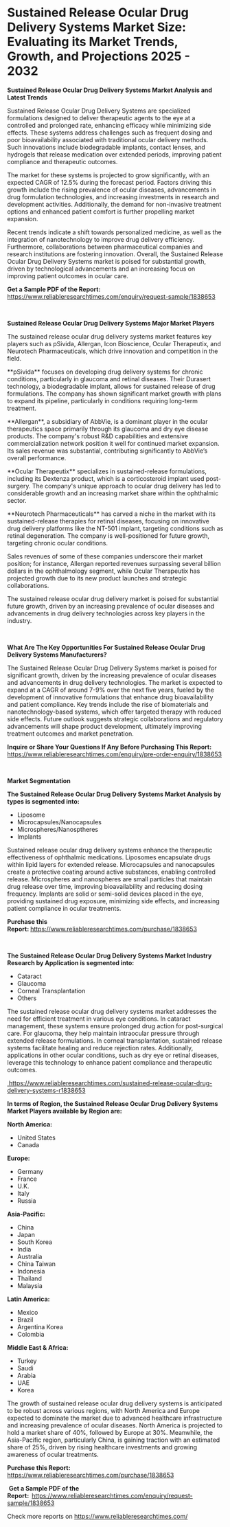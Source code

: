<p><h1>Sustained Release Ocular Drug Delivery Systems Market Size: Evaluating its Market Trends, Growth, and Projections 2025 - 2032</h1></p><p><strong>Sustained Release Ocular Drug Delivery Systems Market Analysis and Latest Trends</strong></p>
<p><p>Sustained Release Ocular Drug Delivery Systems are specialized formulations designed to deliver therapeutic agents to the eye at a controlled and prolonged rate, enhancing efficacy while minimizing side effects. These systems address challenges such as frequent dosing and poor bioavailability associated with traditional ocular delivery methods. Such innovations include biodegradable implants, contact lenses, and hydrogels that release medication over extended periods, improving patient compliance and therapeutic outcomes.</p><p>The market for these systems is projected to grow significantly, with an expected CAGR of 12.5% during the forecast period. Factors driving this growth include the rising prevalence of ocular diseases, advancements in drug formulation technologies, and increasing investments in research and development activities. Additionally, the demand for non-invasive treatment options and enhanced patient comfort is further propelling market expansion. </p><p>Recent trends indicate a shift towards personalized medicine, as well as the integration of nanotechnology to improve drug delivery efficiency. Furthermore, collaborations between pharmaceutical companies and research institutions are fostering innovation. Overall, the Sustained Release Ocular Drug Delivery Systems market is poised for substantial growth, driven by technological advancements and an increasing focus on improving patient outcomes in ocular care.</p></p>
<p><strong>Get a Sample PDF of the Report:&nbsp;</strong> <a href="https://www.reliableresearchtimes.com/enquiry/request-sample/1838653?utm_campaign=2209&utm_medium=2&utm_source=Github&utm_content=ia&utm_term=09032025&utm_id=sustained-release-ocular-drug-delivery-systems">https://www.reliableresearchtimes.com/enquiry/request-sample/1838653</a></p>
<p>&nbsp;</p>
<p><strong>Sustained Release Ocular Drug Delivery Systems Major Market Players</strong></p>
<p><p>The sustained release ocular drug delivery systems market features key players such as pSivida, Allergan, Icon Bioscience, Ocular Therapeutix, and Neurotech Pharmaceuticals, which drive innovation and competition in the field.</p><p>**pSivida** focuses on developing drug delivery systems for chronic conditions, particularly in glaucoma and retinal diseases. Their Durasert technology, a biodegradable implant, allows for sustained release of drug formulations. The company has shown significant market growth with plans to expand its pipeline, particularly in conditions requiring long-term treatment.</p><p>**Allergan**, a subsidiary of AbbVie, is a dominant player in the ocular therapeutics space primarily through its glaucoma and dry eye disease products. The company's robust R&D capabilities and extensive commercialization network position it well for continued market expansion. Its sales revenue was substantial, contributing significantly to AbbVie’s overall performance.</p><p>**Ocular Therapeutix** specializes in sustained-release formulations, including its Dextenza product, which is a corticosteroid implant used post-surgery. The company's unique approach to ocular drug delivery has led to considerable growth and an increasing market share within the ophthalmic sector.</p><p>**Neurotech Pharmaceuticals** has carved a niche in the market with its sustained-release therapies for retinal diseases, focusing on innovative drug delivery platforms like the NT-501 implant, targeting conditions such as retinal degeneration. The company is well-positioned for future growth, targeting chronic ocular conditions.</p><p>Sales revenues of some of these companies underscore their market position; for instance, Allergan reported revenues surpassing several billion dollars in the ophthalmology segment, while Ocular Therapeutix has projected growth due to its new product launches and strategic collaborations.</p><p>The sustained release ocular drug delivery market is poised for substantial future growth, driven by an increasing prevalence of ocular diseases and advancements in drug delivery technologies across key players in the industry.</p></p>
<p>&nbsp;</p>
<p><strong>What Are The Key Opportunities For Sustained Release Ocular Drug Delivery Systems Manufacturers?</strong></p>
<p><p>The Sustained Release Ocular Drug Delivery Systems market is poised for significant growth, driven by the increasing prevalence of ocular diseases and advancements in drug delivery technologies. The market is expected to expand at a CAGR of around 7-9% over the next five years, fueled by the development of innovative formulations that enhance drug bioavailability and patient compliance. Key trends include the rise of biomaterials and nanotechnology-based systems, which offer targeted therapy with reduced side effects. Future outlook suggests strategic collaborations and regulatory advancements will shape product development, ultimately improving treatment outcomes and market penetration.</p></p>
<p><strong>Inquire or Share Your Questions If Any Before Purchasing This Report:</strong> <a href="https://www.reliableresearchtimes.com/enquiry/pre-order-enquiry/1838653?utm_campaign=2209&utm_medium=2&utm_source=Github&utm_content=ia&utm_term=09032025&utm_id=sustained-release-ocular-drug-delivery-systems">https://www.reliableresearchtimes.com/enquiry/pre-order-enquiry/1838653</a></p>
<p>&nbsp;</p>
<p><strong>Market Segmentation</strong></p>
<p><strong>The Sustained Release Ocular Drug Delivery Systems Market Analysis by types is segmented into:</strong></p>
<p><ul><li>Liposome</li><li>Microcapsules/Nanocapsules</li><li>Microspheres/Nanosptheres</li><li>Implants</li></ul></p>
<p><p>Sustained release ocular drug delivery systems enhance the therapeutic effectiveness of ophthalmic medications. Liposomes encapsulate drugs within lipid layers for extended release. Microcapsules and nanocapsules create a protective coating around active substances, enabling controlled release. Microspheres and nanospheres are small particles that maintain drug release over time, improving bioavailability and reducing dosing frequency. Implants are solid or semi-solid devices placed in the eye, providing sustained drug exposure, minimizing side effects, and increasing patient compliance in ocular treatments.</p></p>
<p><strong>Purchase this Report:&nbsp;</strong><a href="https://www.reliableresearchtimes.com/purchase/1838653?utm_campaign=2209&utm_medium=2&utm_source=Github&utm_content=ia&utm_term=09032025&utm_id=sustained-release-ocular-drug-delivery-systems">https://www.reliableresearchtimes.com/purchase/1838653</a></p>
<p>&nbsp;</p>
<p><strong>The Sustained Release Ocular Drug Delivery Systems Market Industry Research by Application is segmented into:</strong></p>
<p><ul><li>Cataract</li><li>Glaucoma</li><li>Corneal Transplantation</li><li>Others</li></ul></p>
<p><p>The sustained release ocular drug delivery systems market addresses the need for efficient treatment in various eye conditions. In cataract management, these systems ensure prolonged drug action for post-surgical care. For glaucoma, they help maintain intraocular pressure through extended release formulations. In corneal transplantation, sustained release systems facilitate healing and reduce rejection rates. Additionally, applications in other ocular conditions, such as dry eye or retinal diseases, leverage this technology to enhance patient compliance and therapeutic outcomes.</p></p>
<p><a href="https://www.reliableresearchtimes.com/sustained-release-ocular-drug-delivery-systems-r1838653?utm_campaign=2209&utm_medium=2&utm_source=Github&utm_content=ia&utm_term=09032025&utm_id=sustained-release-ocular-drug-delivery-systems">&nbsp;https://www.reliableresearchtimes.com/sustained-release-ocular-drug-delivery-systems-r1838653</a></p>
<p><strong>In terms of Region, the Sustained Release Ocular Drug Delivery Systems Market Players available by Region are:</strong></p>
<p>
    <p> <strong> North America: </strong>
        <ul>
            <li>United States</li>
            <li>Canada</li>
        </ul>
        </p> 
    <p> <strong> Europe: </strong>
        <ul>
            <li>Germany</li>
            <li>France</li>
            <li>U.K.</li>
            <li>Italy</li>
            <li>Russia</li>
        </ul>
        </p> 
    <p> <strong> Asia-Pacific: </strong>
        <ul>
            <li>China</li>
            <li>Japan</li>
            <li>South Korea</li>
            <li>India</li>
            <li>Australia</li>
            <li>China Taiwan</li>
            <li>Indonesia</li>
            <li>Thailand</li>
            <li>Malaysia</li>
        </ul>
        </p> 
    <p> <strong> Latin America: </strong>
        <ul>
            <li>Mexico</li>
            <li>Brazil</li>
            <li>Argentina Korea</li>
            <li>Colombia</li>
        </ul>
        </p> 
    <p> <strong> Middle East & Africa: </strong>
        <ul>
            <li>Turkey</li>
            <li>Saudi</li>
            <li>Arabia</li>
            <li>UAE</li>
            <li>Korea</li>
        </ul>
    </p>
    </p>
<p><p>The growth of sustained release ocular drug delivery systems is anticipated to be robust across various regions, with North America and Europe expected to dominate the market due to advanced healthcare infrastructure and increasing prevalence of ocular diseases. North America is projected to hold a market share of 40%, followed by Europe at 30%. Meanwhile, the Asia-Pacific region, particularly China, is gaining traction with an estimated share of 25%, driven by rising healthcare investments and growing awareness of ocular treatments.</p></p>
<p><strong>Purchase this Report: </strong><a href="https://www.reliableresearchtimes.com/purchase/1838653?utm_campaign=2209&utm_medium=2&utm_source=Github&utm_content=ia&utm_term=09032025&utm_id=sustained-release-ocular-drug-delivery-systems">https://www.reliableresearchtimes.com/purchase/1838653</a></p>
<p>&nbsp;<strong>Get a Sample PDF of the Report:&nbsp;&nbsp;</strong><a href="https://www.reliableresearchtimes.com/enquiry/request-sample/1838653?utm_campaign=2209&utm_medium=2&utm_source=Github&utm_content=ia&utm_term=09032025&utm_id=sustained-release-ocular-drug-delivery-systems">https://www.reliableresearchtimes.com/enquiry/request-sample/1838653</a></p>
<p><strong></strong></p>
<p>Check more reports on <a href="https://www.reliableresearchtimes.com/?utm_campaign=2209&utm_medium=2&utm_source=Github&utm_content=ia&utm_term=09032025&utm_id=sustained-release-ocular-drug-delivery-systems">https://www.reliableresearchtimes.com/</a></p>